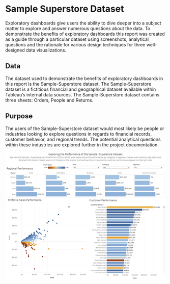 # Sample Superstore Dataset
Exploratory dashboards give users the ability to dive deeper into a subject matter to explore and answer numerous questions about the data. To demonstrate the benefits of exploratory dashboards this report was created as a guide through a particular dataset using screenshots, analytical questions and the rationale for various design techniques for three well-designed data visualizations. 

## Data
The dataset used to demonstrate the benefits of exploratory dashboards in this report is the Sample-Superstore dataset. The Sample-Superstore dataset is a fictitious financial and geographical dataset available within Tableau’s internal data sources. The Sample-Superstore dataset contains three sheets: Orders, People and Returns.

## Purpose
The users of the Sample-Superstore dataset would most likely be people or industries looking to explore questions in regards to financial records, customer behavior, and regional trends. The potential analytical questions within these industries are explored further in the project documentation.

![](https://github.com/martell-n-tardy/Data-Visualization/blob/main/Sample-Superstore%20Dataset/Sample-Superstore%20Dashboard.png)
